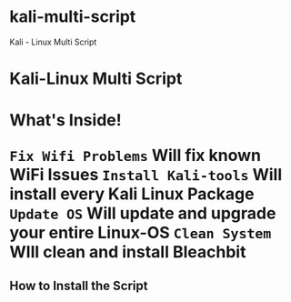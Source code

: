 # kali-multi-script
Kali - Linux Multi Script 

<h1> Kali-Linux Multi Script <h1>

__What's Inside!__

`Fix Wifi Problems`  Will fix known WiFi Issues
`Install Kali-tools` Will install every Kali Linux Package 
`Update OS`          Will update and upgrade your entire Linux-OS
`Clean System`       WIll clean and install Bleachbit

<h2> How to Install the Script <h2>
  

